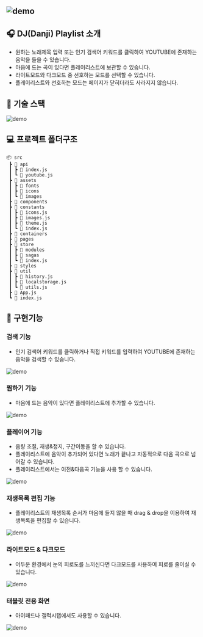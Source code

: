 ## ![demo](https://user-images.githubusercontent.com/53927959/155873868-460f24a8-581f-434b-8927-7035bc2258e1.jpeg)

## 🎧 DJ(Danji) Playlist 소개

- 원하는 노래제목 입력 또는 인기 검색어 키워드를 클릭하여 YOUTUBE에 존재하는 음악을 들을 수 있습니다.
- 마음에 드는 곡이 있다면 플레이리스트에 보관할 수 있습니다.
- 라이트모드와 다크모드 중 선호하는 모드를 선택할 수 있습니다.
- 플레이리스트와 선호하는 모드는 페이지가 닫히더라도 사라지지 않습니다.

## 🔨 기술 스택

![demo](https://user-images.githubusercontent.com/53927959/155873842-b7427439-a1f5-413e-99a1-9b0b458dbe64.png)

## 💻 프로젝트 폴더구조

```
📦 src
 ┣ 📂 api
 ┃ ┣ 📄 index.js
 ┃ ┗ 📄 youtube.js
 ┣ 📂 assets
 ┃ ┣ 📂 fonts
 ┃ ┣ 📂 icons
 ┃ ┗ 📂 images
 ┣ 📂 components
 ┣ 📂 constants
 ┃ ┣ 📄 icons.js
 ┃ ┣ 📄 images.js
 ┃ ┣ 📄 theme.js
 ┃ ┗ 📄 index.js
 ┣ 📂 containers
 ┣ 📂 pages
 ┣ 📂 store
 ┃ ┣ 📂 modules
 ┃ ┣ 📂 sagas
 ┃ ┗ 📄 index.js
 ┣ 📂 styles
 ┣ 📂 util
 ┃ ┣ 📄 history.js
 ┃ ┣ 📄 localstorage.js
 ┃ ┗ 📄 utils.js
 ┣ 📜 App.js
 ┗ 📜 index.js
```

## 📢 구현기능

### 검색 기능

- 인기 검색어 키워드를 클릭하거나 직접 키워드를 입력하여 YOUTUBE에 존재하는 음악을 검색할 수 있습니다.
  <br/>

![demo](https://user-images.githubusercontent.com/53927959/155874043-6182a74b-e9ad-46ec-bb7d-0e46e02540dd.gif)

### 찜하기 기능

- 마음에 드는 음악이 있다면 플레이리스트에 추가할 수 있습니다.
  <br/>

![demo](https://user-images.githubusercontent.com/53927959/155874069-bbf1029c-afa1-470c-a8d3-975623b8cd0a.gif)

### 플레이어 기능

- 음량 조절, 재생&정지, 구간이동을 할 수 있습니다.
- 플레이리스트에 음악이 추가되어 있다면 노래가 끝나고 자동적으로 다음 곡으로 넘어갈 수 있습니다.
- 플레이리스트에서는 이전&다음곡 기능을 사용 할 수 있습니다.
  <br/>

![demo](https://user-images.githubusercontent.com/53927959/155874083-c6adce80-f223-4b9e-a4e8-3544a4b65155.gif)

### 재생목록 편집 기능

- 플레이리스트의 재생목록 순서가 마음에 들지 않을 때 drag & drop을 이용하여 재생목록을 편집할 수 있습니다.
  <br/>

![demo](https://user-images.githubusercontent.com/53927959/155874183-7279c38c-ff55-4404-9789-4037059a0354.gif)

### 라이트모드 & 다크모드

- 어두운 환경에서 눈의 피로도를 느끼신다면 다크모드를 사용하여 피로를 줄이실 수 있습니다.
  <br/>

![demo](https://user-images.githubusercontent.com/53927959/155874200-f611c56d-3108-4973-8628-53a2f6dd966f.gif)

### 태블릿 전용 화면

- 아이패드나 갤럭시탭에서도 사용할 수 있습니다.
  <br/>

![demo](https://user-images.githubusercontent.com/53927959/155874225-3167bb60-cd89-4635-8092-34452ca114e0.png)
